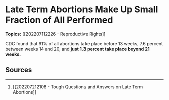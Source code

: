 # Late Term Abortions Make Up Small Fraction of All Performed

**Topics:** [[202207112226 - Reproductive Rights]]

CDC found that 91% of all abortions take place before 13 weeks, 7.6 percent between weeks 14 and 20, and **just 1.3 percent take place beyond 21 weeks.**

## Sources
--- 
1. [[202207212108 - Tough Questions and Answers on Late Term Abortions]]
